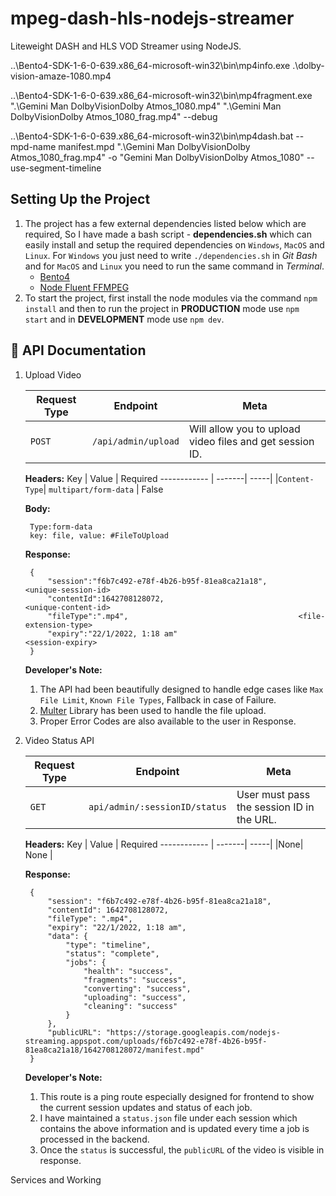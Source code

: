 # mpeg-dash-hls-nodejs-streamer
Liteweight DASH and HLS VOD Streamer using NodeJS.


..\Bento4-SDK-1-6-0-639.x86_64-microsoft-win32\bin\mp4info.exe .\dolby-vision-amaze-1080.mp4

..\Bento4-SDK-1-6-0-639.x86_64-microsoft-win32\bin\mp4fragment.exe ".\Gemini Man  DolbyVisionDolby Atmos_1080.mp4" ".\Gemini Man  DolbyVisionDolby Atmos_1080_frag.mp4" --debug

..\Bento4-SDK-1-6-0-639.x86_64-microsoft-win32\bin\mp4dash.bat --mpd-name manifest.mpd ".\Gemini Man  DolbyVisionDolby Atmos_1080_frag.mp4" -o "Gemini Man  DolbyVisionDolby Atmos_1080" --use-segment-timeline

## Setting Up the Project
1. The project has a few external dependencies listed below which are required, So I have made a bash script - **dependencies.sh** which can easily install and setup the required dependencies on `Windows`, `MacOS` and `Linux`. For `Windows` you just need to write ```./dependencies.sh``` in *Git Bash* and for `MacOS` and `Linux` you need to run the same command in *Terminal*.
   - [Bento4](#)
   - [Node Fluent FFMPEG](#) 
2. To start the project, first install the node modules via the command ```npm install``` and then to run the project in **PRODUCTION** mode use ```npm start``` and in **DEVELOPMENT** mode use ```npm dev```.

## 📑 API Documentation
1. Upload Video

    Request Type| Endpoint | Meta
    ------------ | -------| -----|
    |`POST`|`/api/admin/upload` | Will allow you to upload video files and get session ID.

    **Headers:**
    Key | Value | Required
    ------------ | -------| -----|
    |`Content-Type`| `multipart/form-data` | False

    **Body:** 
    
        Type:form-data
        key: file, value: #FileToUpload

    **Response:**

        {
            "session":"f6b7c492-e78f-4b26-b95f-81ea8ca21a18",       <unique-session-id>
            "contentId":1642708128072,                              <unique-content-id>
            "fileType":".mp4",                                      <file-extension-type>
            "expiry":"22/1/2022, 1:18 am"                           <session-expiry>
        }

    **Developer's Note:**
    1.  The API had been beautifully designed to handle edge cases like `Max File Limit`, `Known File Types`, Fallback in case of Failure.
    2.  [Multer](#) Library has been used to handle the file upload. 
    3.  Proper Error Codes are also available to the user in Response.
   
2. Video Status API

    Request Type| Endpoint | Meta
    ------------ | -------| -----|
    |`GET`|`api/admin/:sessionID/status` | User must pass the session ID in the URL.

    **Headers:**
    Key | Value | Required
    ------------ | -------| -----|
    |None| None | 

    **Response:**

        {
            "session": "f6b7c492-e78f-4b26-b95f-81ea8ca21a18",
            "contentId": 1642708128072,  
            "fileType": ".mp4",
            "expiry": "22/1/2022, 1:18 am",
            "data": {
                "type": "timeline",
                "status": "complete",
                "jobs": {
                    "health": "success",
                    "fragments": "success",
                    "converting": "success",
                    "uploading": "success",
                    "cleaning": "success"
                }
            },
            "publicURL": "https://storage.googleapis.com/nodejs-streaming.appspot.com/uploads/f6b7c492-e78f-4b26-b95f-81ea8ca21a18/1642708128072/manifest.mpd"
        }

    **Developer's Note:**
    1.  This route is a ping route especially designed for frontend to show the current session updates and status of each job.
    2.  I have maintained a `status.json` file under each session which contains the above information and is updated every time a job is processed in the backend.
    3.  Once the `status` is successful, the `publicURL` of the video is visible in response.

Services and Working
